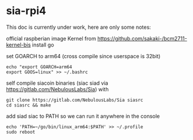 # sia-rpi4

This doc is currently under work, here are only some notes:

official raspberian image
Kernel from https://github.com/sakaki-/bcm2711-kernel-bis
install go

set GOARCH to arm64 (cross compile since userspace is 32bit)
```
echo "export GOARCH=arm64
export GOOS=linux" >> ~/.bashrc
```

self compile siacoin binaries (siac siad via https://gitlab.com/NebulousLabs/Sia) with
```
git clone https://gitlab.com/NebulousLabs/Sia siasrc
cd siasrc && make
```

add siad siac to PATH so we can run it anywhere in the console
```
echo 'PATH=~/go/bin/linux_arm64:$PATH' >> ~/.profile
sudo reboot
```
